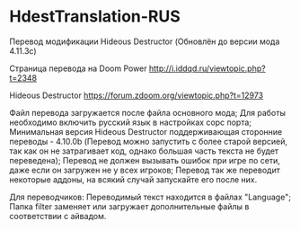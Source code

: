 # HdestTranslation-RUS
Перевод модификации Hideous Destructor (Обновлён до версии мода 4.11.3с)

Страница перевода на Doom Power http://i.iddqd.ru/viewtopic.php?t=2348

Hideous Destructor https://forum.zdoom.org/viewtopic.php?t=12973



Файл перевода загружается после файла основного мода;
Для работы необходимо включить русский язык в настройках сорс порта;
Минимальная версия Hideous Destructor поддерживающая сторонние переводы - 4.10.0b (Перевод можно запустить с более старой версией, так как он не затрагивает код, однако большая часть текста не будет переведена);
Перевод не должен вызывать ошибок при игре по сети, даже если он загружен не у всех игроков;
Перевод так же переводит некоторые аддоны, на всякий случай запускайте его после них.


Для переводчиков:
Переводимый текст находится в файлах "Language";
Папка filter заменяет или загружает дополнительные файлы в соответствии с айвадом.
